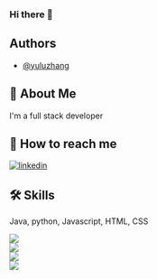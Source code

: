 ### Hi there 👋

## Authors

- [@yuluzhang](https://github.com/yuluzhang)

  
## 🚀 About Me
I'm a full stack developer

  
## 🔗 How to reach me
[![linkedin](https://img.shields.io/badge/linkedin-0A66C2?style=for-the-badge&logo=linkedin&logoColor=white)](https://www.linkedin.com/in/yuluzhang/)

## 🛠 Skills
Java, python, Javascript, HTML, CSS

<a href="https://github.com/yuluzhang">
  <img align="center" src="https://github-readme-streak-stats.herokuapp.com/?user=yuluzhang&theme=material-palenight" />
</a><br>
<a href="https://github.com/yuluzhang">
  <img align="center" src="https://github-readme-stats.vercel.app/api?username=yuluzhang&show_icons=true&theme=material-palenight" />
</a><br>
<a href="https://github.com/yuluzhang">
  <img align="center" src="https://github-readme-stats.vercel.app/api/top-langs/?username=yuluzhang&layout=compact&theme=material-palenight" />
</a><br>

<img src="https://github.com/yuluzhang/yuluzhang/blob/main/test1.gif"/>
